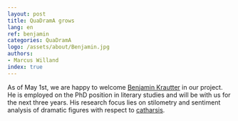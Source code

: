 ```yaml
---
layout: post
title: QuaDramA grows
lang: en
ref: benjamin
categories: QuaDramA
logo: /assets/about/Benjamin.jpg
authors: 
- Marcus Willand
index: true
---
```


As of May 1st, we are happy to welcome [Benjamin Krautter]({{site.url}}/people.de#benjamin-krautter) in our project. He is employed on the PhD position in literary studies and will be with us for the next three years. His research focus lies on stilometry and sentiment analysis of dramatic figures with respect to [catharsis](https://en.wikipedia.org/wiki/Catharsis).